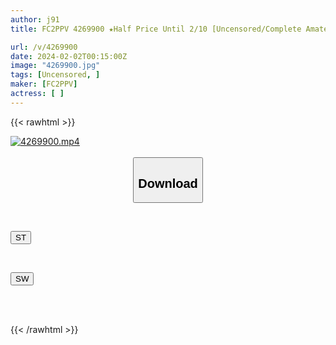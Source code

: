 ```yaml
---
author: j91
title: FC2PPV 4269900 ★Half Price Until 2/10 [Uncensored/Complete Amateur] A Middle-Aged Man Will Feel Free To Enjoy The Serious, Shy, And Undeveloped Slender Naive Body! He Licks His Anus Until It’s Wet And Inserts His Thick Dick Into His Tight Pussy, Completely Expanding It!

url: /v/4269900
date: 2024-02-02T00:15:00Z
image: "4269900.jpg"
tags: [Uncensored, ]
maker: [FC2PPV]
actress: [ ]
---
```



{{< rawhtml >}}

<div class="video" data-videoid="bZrYobJJqZIPw2b">
    <a href="javascript:;">
        <img src="/v/4269900/4269900.jpg" width="WIDTH" height="HEIGHT" alt="4269900.mp4" loading="lazy">
    </a>
</div>

<script type="text/javascript" src="https://j91.asia/asset/on-demand-st.js"></script>

<br>
  <link rel="stylesheet" href="https://j91.asia/asset/bs5.css">
  
  <center>
  <button class="btn btn-primary" type="button" data-bs-toggle="collapse" data-bs-target=".multi-collapse" aria-expanded="false" aria-controls="multiCollapseExample1 multiCollapseExample2"><h2>Download</h2></button></center>
</p>
<div class="row">
  <div class="col">
    <div class="collapse multi-collapse" id="multiCollapseExample1">
      <div class="card card-body">
	      	      <br>
<div class="buttons">  
<p><a href="https://streamtape.to/v/bZrYobJJqZIPw2b" target="_blank"><button class="btn-hover color-3"><i class="fa fa-download"></i> ST</button></a></p></div>
    </div>
  </div>
</div>
  <div class="col">
    <div class="collapse multi-collapse" id="multiCollapseExample2">
      <div class="card card-body">
	      <br>
<div class="buttons">
<p><a href="https://flaswish.com/g3beftv4n20n" target="_blank"><button class="btn-hover color-2"><i class="fa fa-download"></i> SW</button></a></p></div>
<br><br>
      </div>
    </div>
  </div>
</div>

{{< /rawhtml >}}